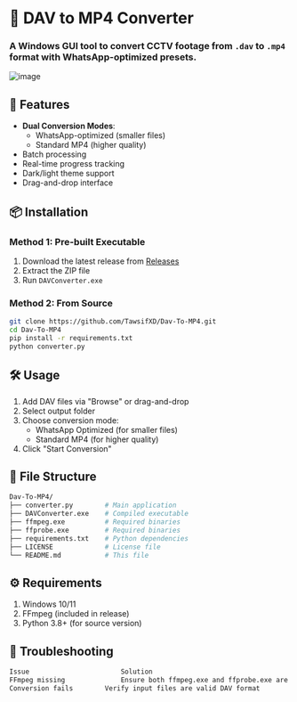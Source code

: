 # 🎥 DAV to MP4 Converter
### A Windows GUI tool to convert CCTV footage from `.dav` to `.mp4` format with WhatsApp-optimized presets.

![image](https://github.com/user-attachments/assets/a491b72d-b1dd-47cb-a3f5-b896b3014667)



## 🌟 Features
- **Dual Conversion Modes**:
  - WhatsApp-optimized (smaller files)
  - Standard MP4 (higher quality)
- Batch processing
- Real-time progress tracking
- Dark/light theme support
- Drag-and-drop interface

## 📦 Installation

### Method 1: Pre-built Executable
1. Download the latest release from [Releases](https://github.com/TawsifXD/Dav-To-MP4/releases)
2. Extract the ZIP file
3. Run `DAVConverter.exe`

### Method 2: From Source
```bash
git clone https://github.com/TawsifXD/Dav-To-MP4.git
cd Dav-To-MP4
pip install -r requirements.txt
python converter.py
```
## 🛠️ Usage
1. Add DAV files via "Browse" or drag-and-drop
2. Select output folder
3. Choose conversion mode:
   - WhatsApp Optimized (for smaller files)
   - Standard MP4 (for higher quality)
4. Click "Start Conversion"

## 📂 File Structure
```bash
Dav-To-MP4/
├── converter.py        # Main application
├── DAVConverter.exe    # Compiled executable
├── ffmpeg.exe          # Required binaries
├── ffprobe.exe         # Required binaries
├── requirements.txt    # Python dependencies
├── LICENSE             # License file
└── README.md           # This file
```

## ⚙️ Requirements
1. Windows 10/11
2. FFmpeg (included in release)
3. Python 3.8+ (for source version)

## 🚨 Troubleshooting
```bash
Issue	                    Solution
FFmpeg missing	            Ensure both ffmpeg.exe and ffprobe.exe are present
Conversion fails	    Verify input files are valid DAV format
```  
